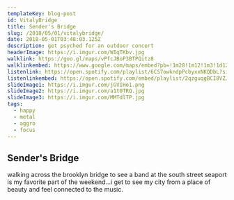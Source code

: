 ```yaml
---
templateKey: blog-post
id: VitalyBridge
title: Sender's Bridge
slug: /2018/05/01/vitalybridge/
date: 2018-05-01T03:48:03.125Z
description: get psyched for an outdoor concert
headerImage: https://i.imgur.com/WIqTKbv.jpg
walklink: https://goo.gl/maps/vPfcJBoP3BTPQitz8
walklinkembed: https://www.google.com/maps/embed?pb=!1m28!1m12!1m3!1d12098.168214754607!2d-74.00617871284298!3d40.7060823193189!2m3!1f0!2f0!3f0!3m2!1i1024!2i768!4f13.1!4m13!3e2!4m5!1s0x89c25a4ab565f897%3A0x5aea8f39fee5c23d!2sEtsy%2C+Adams+Street%2C+Brooklyn%2C+NY!3m2!1d40.700582399999995!2d-73.9881456!4m5!1s0x89c25a3cf9bccce3%3A0x3fc7dc1dc0cf9438!2sSouth+Street+Seaport%2C+South+Street%2C+New+York%2C+NY!3m2!1d40.7053125!2d-74.0026298!5e0!3m2!1sen!2sus!4v1564155127684!5m2!1sen!2sus
listenlink: https://open.spotify.com/playlist/6CS7owkndpPcbyxxNKQDbL?si=J6Uwe84IRK2Hid8m74b4lQ
listenlinkembed: https://open.spotify.com/embed/playlist/2qzguqgBCI8VZJE4RMytIt?si=ESLormhSRwyLu0dd4UeUCQ
slideImage1: https://i.imgur.com/jGVIHo1.png
slideImage2: https://i.imgur.com/a1t0TRQ.jpg
slideImage3: https://i.imgur.com/MMTdlTP.jpg
tags:
  - happy
  - metal
  - aggro
  - focus
---
```


## Sender's Bridge

walking across the brooklyn bridge to see a band at the south street seaport is my favorite part of the weekend...i get to see my city from a place of beauty and feel connected to the music. 